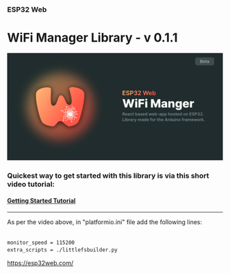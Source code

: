 ### ESP32 Web
# WiFi Manager Library - v 0.1.1

<img src="./github/Repository-Banner.png">

### Quickest way to get started with this library is via this short video tutorial:
#### [Getting Started Tutorial](https://youtu.be/lcbPMxtgacM)

---
As per the video above, in "platformio.ini" file add the following lines:

```bash

monitor_speed = 115200
extra_scripts = ./littlefsbuilder.py

```

https://esp32web.com/